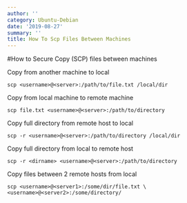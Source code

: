 ```yaml
---
author: ''
category: Ubuntu-Debian
date: '2019-08-27'
summary: ''
title: How To Scp Files Between Machines
---
```

#How to Secure Copy (SCP) files between machines

Copy from another machine to local

    scp <username>@<server>:/path/to/file.txt /local/dir


Copy from local machine to remote machine

    scp file.txt <username>@<server>:/path/to/directory


Copy full directory from remote host to local

    scp -r <username>@<server>:/path/to/directory /local/dir

Copy full directory from local to remote host

    scp -r <dirname> <username>@<server>:/path/to/directory


Copy files between 2 remote hosts from local


    scp <username>@<server1>:/some/dir/file.txt \ <username>@<server2>:/some/directory/
